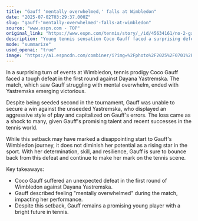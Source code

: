 ```yaml
---
title: "Gauff 'mentally overwhelmed,' falls at Wimbledon"
date: "2025-07-02T03:29:37.000Z"
slug: "gauff-'mentally-overwhelmed'-falls-at-wimbledon"
source: "www.espn.com - TOP"
original_link: "https://www.espn.com/tennis/story/_/id/45634161/no-2-gauff-upset-first-round-wimbledon-yastremska"
description: "Young tennis sensation Coco Gauff faced a surprising defeat in the first round of Wimbledon against Dayana Yastremska, despite being seeded second in the tournament. Gauff struggled with mental overwhelm during the match, leading to errors that Yastremska capitalized on with her aggressive style of play. While the loss was unexpected, Gauff's determination, skill, and resilience suggest that she will bounce back from this setback and continue to excel in the world of tennis."
mode: "summarize"
used_openai: "true"
image: "https://a1.espncdn.com/combiner/i?img=%2Fphoto%2F2025%2F0701%2Fr1513694_1296x729_16%2D9.jpg"
---
```


In a surprising turn of events at Wimbledon, tennis prodigy Coco Gauff faced a tough defeat in the first round against Dayana Yastremska. The match, which saw Gauff struggling with mental overwhelm, ended with Yastremska emerging victorious.

Despite being seeded second in the tournament, Gauff was unable to secure a win against the unseeded Yastremska, who displayed an aggressive style of play and capitalized on Gauff's errors. The loss came as a shock to many, given Gauff's promising talent and recent successes in the tennis world.

While this setback may have marked a disappointing start to Gauff's Wimbledon journey, it does not diminish her potential as a rising star in the sport. With her determination, skill, and resilience, Gauff is sure to bounce back from this defeat and continue to make her mark on the tennis scene.

Key takeaways:
- Coco Gauff suffered an unexpected defeat in the first round of Wimbledon against Dayana Yastremska.
- Gauff described feeling "mentally overwhelmed" during the match, impacting her performance.
- Despite this setback, Gauff remains a promising young player with a bright future in tennis.